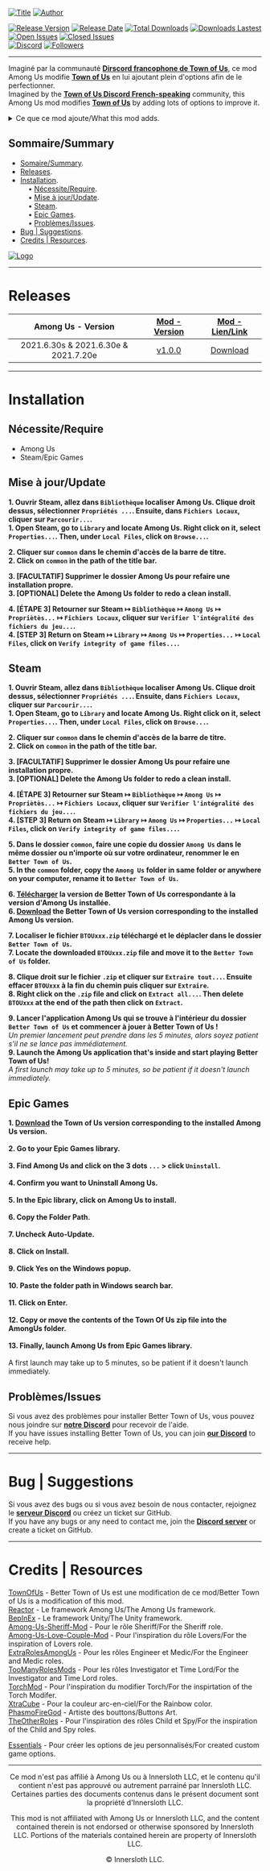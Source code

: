 [![Title](./Title.png)](https://discord.gg/XSCnBzkneK) [![Author](https://img.shields.io/badge/powered%20by-Votez%20Vert-018001?labelColor=3769fe)](https://discord.gg/XSCnBzkneK)

[![Release Version](https://img.shields.io/github/v/release/VincentVision/BetterTownOfUsReleases?style=plastic)](https://github.com/VincentVision/BetterTownofUsReleases/releases)
[![Release Date](https://img.shields.io/github/release-date/VincentVision/BetterTownOfUsReleases?style=plastic)](https://github.com/VincentVision/BetterTownofUsReleases/releases)
[![Total Downloads](https://img.shields.io/github/downloads/VincentVision/BetterTownOfUsReleases/total?label=total%20downloads&style=plastic)](https://github.com/VincentVision/BetterTownofUsReleases/releases)
[![Downloads Lastest](https://img.shields.io/github/downloads/VincentVision/BetterTownOfUsReleases/1.0.0/total?style=plastic)](https://github.com/VincentVision/BetterTownofUsReleases/releases)  
[![Open Issues](https://img.shields.io/github/issues-raw/VincentVision/BetterTownOfUsReleases?style=plastic)](https://github.com/VincentVision/BetterTownofUsReleases/issues)
[![Closed Issues](https://img.shields.io/github/issues-closed-raw/VincentVision/BetterTownOfUsReleases?style=plastic)](https://github.com/VincentVision/BetterTownofUsReleases/issues)  
[![Discord](https://img.shields.io/discord/867814078332534815?color=7289DA&label=%20&logo=discord&logoColor=ffffff&style=plastic)](https://discord.gg/XSCnBzkneK)
[![Followers](https://img.shields.io/github/followers/VincentVision?style=social)](https://github.com/VincentVision/)

---

Imaginé par la communauté **[Dirscord francophone de Town of Us](https://discord.gg/XSCnBzkneK)**, ce mod Among Us modifie **__[Town of Us](https://github.com/polusgg/Town-Of-Us)__** en lui ajoutant plein d'options afin de le perfectionner.  
Imagined by the **[Town of Us Discord French-speaking](https://discord.gg/XSCnBzkneK)** community, this Among Us mod modifies **__[Town of Us](https://github.com/polusgg/Town-Of-Us)__** by adding lots of options to improve it.  
<details>
  <summary>Ce que ce mod ajoute/What this mod adds.</summary>
  <ul> <li>"Sheriff can kills Executioner" option. </li> </ul>
  <ul> <li>"Jester Can Take Vent" option. </li> </ul>
  <ul> <li>"Impostors Don't Know Their Team" option. </li> </ul>
  <ul> <li>Increase limit of assassin's kills to 15 from 5. </li> </ul>
  <ul> <li>Modify interval for Investigator's foot print size option to 0.25 from 2.5. </li> </ul>
  <ul> <li>Modify interval for Medic's report duration option to 0.5 from 2.5. </li> </ul>
  <ul> <li>List of lighter/darker color in Medic's report. </li> </ul>
  <ul> <li>A bunch of options for Engineer's fixes. 
    <details>
      <ul> <li>Add "Custom" to "Engineer Fix Per option. </li> </ul>
      <ul> <li>Add "Engineer Have Cooldown" option. </li> </ul>
      <ul> <li>Add "Engineer Cooldown" option. </li> </ul>
      <ul> <li>Add "Number of Fixes Per Round" option. </li> </ul>
      <ul> <li>Add "Number of Fixes Per Game" option. </li> </ul>
    </details>
</details>  

## Sommaire/Summary  

- [Somaire/Summary](#sommairesummary).  
- [Releases](#releases).  
- [Installation](#installation).  
&nbsp;&nbsp;&nbsp;&nbsp;•  [Nécessite/Require](#nécessiterequire).  
&nbsp;&nbsp;&nbsp;&nbsp;•  [Mise à jour/Update](#mise-à-jourupdate).  
&nbsp;&nbsp;&nbsp;&nbsp;•  [Steam](#steam).  
&nbsp;&nbsp;&nbsp;&nbsp;•  [Epic Games](#epic-games).  
&nbsp;&nbsp;&nbsp;&nbsp;•  [Problèmes/Issues](#problèmesissues).  
- [Bug | Suggestions](#bug--suggestions).  
- [Credits | Resources](#credits--resources).  

[![Logo](./Logo.png)](https://discord.gg/XSCnBzkneK)

---

# Releases

<center>

| <center> Among Us - Version </center> | <center> [Mod - Version](https://github.com/VincentVision/BetterTownOfUs/blob/main/CHANGELOG.md#changelog) </center> | <center> [Mod - Lien/Link](https://github.com/VincentVision/BetterTownOfUs/releases) </center> |
|----------------|---------------|---------------|
| <center> 2021.6.30s & 2021.6.30e & 2021.7.20e </center> | <center> [v1.0.0](https://github.com/VincentVision/BetterTownOfUs/blob/main/CHANGELOG.md#27-mars-2021) </center> | <center> [Download](https://github.com/polusgg/Town-Of-Us/releases/download/v2.2.1/TOU_221.zip) </center> |

</center>

---

# Installation

## Nécessite/Require

- Among Us
- Steam/Epic Games

## Mise à jour/Update

**1. Ouvrir Steam, allez dans `Bibliothèque` localiser Among Us. Clique droit dessus, sélectionner `Propriétés ...`. Ensuite, dans `Fichiers Locaux`, cliquer sur `Parcourir...`.**  
**1. Open Steam, go to `Library` and locate Among Us. Right click on it, select `Properties...`. Then, under `Local Files`, click on `Browse...`.**  
  
**2. Cliquer sur `common` dans le chemin d'accès de la barre de titre.**  
**2. Click on `common` in the path of the title bar.**  
  
**3. [FACULTATIF] Supprimer le dossier Among Us pour refaire une installation propre.**  
**3. [OPTIONAL] Delete the Among Us folder to redo a clean install.**  
  
**4. [ÉTAPE 3] Retourner sur Steam ↦ `Bibliothèque` ↦ `Among Us` ↦ `Propriètès...` ↦ `Fichiers Locaux`, cliquer sur `Verifier l'intégralité des fichiers du jeu...`.**  
**4. [STEP 3] Return on Steam ↦ `Library` ↦ `Among Us` ↦ `Properties...` ↦ `Local Files`, click on `Verify integrity of game files...`.**  

## Steam

**1. Ouvrir Steam, allez dans `Bibliothèque` localiser Among Us. Clique droit dessus, sélectionner `Propriétés ...`. Ensuite, dans `Fichiers Locaux`, cliquer sur `Parcourir...`.**  
**1. Open Steam, go to `Library` and locate Among Us. Right click on it, select `Properties...`. Then, under `Local Files`, click on `Browse...`.**  
  
**2. Cliquer sur `common` dans le chemin d'accès de la barre de titre.**  
**2. Click on `common` in the path of the title bar.**  
  
**3. [FACULTATIF] Supprimer le dossier Among Us pour refaire une installation propre.**  
**3. [OPTIONAL] Delete the Among Us folder to redo a clean install.**  
  
**4. [ÉTAPE 3] Retourner sur Steam ↦ `Bibliothèque` ↦ `Among Us` ↦ `Propriètès...` ↦ `Fichiers Locaux`, cliquer sur `Verifier l'intégralité des fichiers du jeu...`.**  
**4. [STEP 3] Return on Steam ↦ `Library` ↦ `Among Us` ↦ `Properties...` ↦ `Local Files`, click on `Verify integrity of game files...`.**  
  
**5. Dans le dossier `common`, faire une copie du dossier `Among Us` dans le même dossier ou n'importe où sur votre ordinateur, renommer le en `Better Town of Us`.**  
**5. In the `common` folder, copy the `Among Us` folder in same folder or anywhere on your computer, rename it to `Better Town of Us`.**  
  
**6. [Télécharger](#releases) la version de Better Town of Us correspondante à la version d'Among Us installée.**  
**6. [Download](#releases) the Better Town of Us version corresponding to the installed Among Us version.**  
  
**7. Localiser le fichier `BTOUxxx.zip` téléchargé et le déplacler dans le dossier `Better Town of Us`.**  
**7. Locate the downloaded `BTOUxxx.zip` file and move it to the `Better Town of Us` folder.**  
  
**8. Clique droit sur le fichier `.zip` et cliquer sur `Extraire tout...`. Ensuite effacer `BTOUxxx` à la fin du chemin puis cliquer sur `Extraire`.**  
**8. Right click on the `.zip` file and click on `Extract all...`. Then delete `BTOUxxx` at the end of the path then click on `Extract`.**  
  
**9. Lancer l'application Among Us qui se trouve à l'intérieur du dossier `Better Town of Us` et commencer à jouer à Better Town of Us !**  
*Un premier lancement peut prendre dans les 5 minutes, alors soyez patient s'il ne se lance pas immédiatement.*  
**9. Launch the Among Us application that's inside and start playing Better Town of Us!**  
*A first launch may take up to 5 minutes, so be patient if it doesn't launch immediately.*  

## Epic Games

**1. [Download](#releases) the Town of Us version corresponding to the installed Among Us version.**\
\
**2. Go to your Epic Games library.**\
\
**3. Find Among Us and click on the 3 dots `...` > click `Uninstall`.**\
\
**4. Confirm you want to Uninstall Among Us.**\
\
**5. In the Epic library, click on Among Us to install.**\
\
**6. Copy the Folder Path.**\
\
**7. Uncheck Auto-Update.**\
\
**8. Click on Install.**\
\
**9. Click Yes on the Windows popup.**\
\
**10. Paste the folder path in Windows search bar.**\
\
**11. Click on Enter.**\
\
**12. Copy or move the contents of the Town Of Us zip file into the AmongUs folder.**\
\
**13. Finally, launch Among Us from Epic Games library.**\
\
A first launch may take up to 5 minutes, so be patient if it doesn't launch immediately.  

## Problèmes/Issues

Si vous avez des problèmes pour installer Better Town of Us, vous pouvez nous joindre sur **[notre Discord](https://discord.gg/XSCnBzkneK)** pour recevoir de l'aide.  
If you have issues installing Better Town of Us, you can join **[our Discord](https://discord.gg/XSCnBzkneK)** to receive help.

---

# Bug | Suggestions

Si vous avez des bugs ou si vous avez besoin de nous contacter, rejoignez le **[serveur Discord](https://discord.gg/XSCnBzkneK)** ou créez un ticket sur GitHub.  
If you have any bugs or any need to contact me, join the **[Discord server](https://discord.gg/XSCnBzkneK)** or create a ticket on GitHub.

---

# Credits | Resources

[TownOfUs](https://github.com/polusgg/Town-Of-Us) - Better Town of Us est une modification de ce mod/Better Town of Us is a modification of this mod.  
[Reactor](https://github.com/NuclearPowered/Reactor) - Le framework Among Us/The Among Us framework.  
[BepInEx](https://github.com/BepInEx) - Le framework Unity/The Unity framework.  
[Among-Us-Sheriff-Mod](https://github.com/Woodi-dev/Among-Us-Sheriff-Mod) - Pour le rôle Sheriff/For the Sheriff role.  
[Among-Us-Love-Couple-Mod](https://github.com/Woodi-dev/Among-Us-Love-Couple-Mod) - Pour l'inspiration du rôle Lovers/For the inspiration of Lovers role.  
[ExtraRolesAmongUs](https://github.com/NotHunter101/ExtraRolesAmongUs) - Pour les rôles Engineer et Medic/For the Engineer and Medic roles.  
[TooManyRolesMods](https://github.com/Hardel-DW/TooManyRolesMods) - Pour les rôles Investigator et Time Lord/For the Investigator and Time Lord roles.  
[TorchMod](https://github.com/tomozbot/TorchMod) - Pour l'inspiration du modifier Torch/For the inspirtation of the Torch Modifer.  
[XtraCube](https://github.com/XtraCube) - Pour la couleur arc-en-ciel/For the Rainbow color.  
[PhasmoFireGod](https://twitch.tv/PhasmoFireGod) - Artiste des bouttons/Buttons Art.  
[TheOtherRoles](https://github.com/Eisbison/TheOtherRoles) - Pour l'inspiration des rôles Child et Spy/For the inspiration of the Child and Spy roles.  

[Essentials](https://github.com/DorCoMaNdO/Reactor-Essentials) - Pour créer les options de jeu personnalisés/For created custom game options.

---
<p align="center">Ce mod n'est pas affilié à Among Us ou à Innersloth LLC, et le contenu qu'il contient n'est pas approuvé ou autrement parrainé par Innersloth LLC. Certaines parties des documents contenus dans le présent document sont la propriété d'Innersloth LLC.</p>
<p align="center">This mod is not affiliated with Among Us or Innersloth LLC, and the content contained therein is not endorsed or otherwise sponsored by Innersloth LLC. Portions of the materials contained herein are property of Innersloth LLC.</p>
<p align="center">© Innersloth LLC.</p>